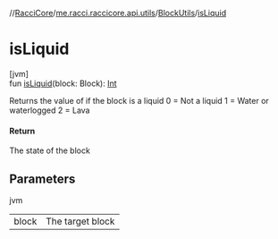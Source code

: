 //[RacciCore](../../../index.md)/[me.racci.raccicore.api.utils](../index.md)/[BlockUtils](index.md)/[isLiquid](is-liquid.md)

# isLiquid

[jvm]\
fun [isLiquid](is-liquid.md)(block: Block): [Int](https://kotlinlang.org/api/latest/jvm/stdlib/kotlin/-int/index.html)

Returns the value of if the block is a liquid 0 = Not a liquid 1 = Water or waterlogged 2 = Lava

#### Return

The state of the block

## Parameters

jvm

| | |
|---|---|
| block | The target block |
